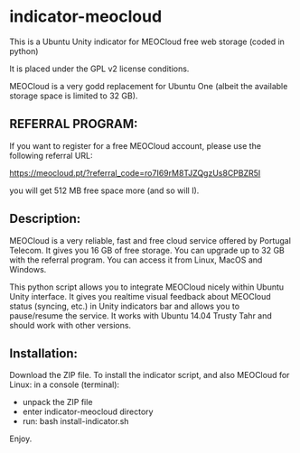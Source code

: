 indicator-meocloud
==================

This is a Ubuntu Unity indicator for MEOCloud free web storage (coded in python)

It is placed under the GPL v2 license conditions.


MEOCloud is a very godd replacement for Ubuntu One (albeit the available storage space is limited to 32 GB).

REFERRAL PROGRAM:
-----------------
If you want to register for a free MEOCloud account, please use the following referral URL:

https://meocloud.pt/?referral_code=ro7I69rM8TJZQgzUs8CPBZR5I

you will get 512 MB free space more (and so will I).


Description:
------------
MEOCloud is a very reliable, fast and free cloud service offered by Portugal Telecom.
It gives you 16 GB of free storage. You can upgrade up to 32 GB with the referral program.
You can access it from Linux, MacOS and Windows.

This python script allows you to integrate MEOCloud nicely within Ubuntu Unity interface.
It gives you realtime visual feedback about MEOCloud status (syncing, etc.) in Unity indicators bar
and allows you to pause/resume the service.
It works with Ubuntu 14.04 Trusty Tahr and should work with other versions.


Installation:
-------------
Download the ZIP file.
To install the indicator script, and also MEOCloud for Linux:
in a console (terminal):
- unpack the ZIP file
- enter indicator-meocloud directory
- run:
bash install-indicator.sh

Enjoy.

